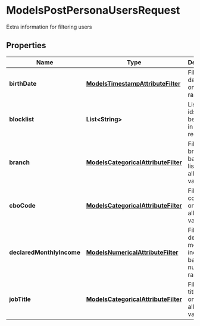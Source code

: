 

# ModelsPostPersonaUsersRequest

Extra information for filtering users

## Properties

| Name | Type | Description | Notes |
|------------ | ------------- | ------------- | -------------|
|**birthDate** | [**ModelsTimestampAttributeFilter**](ModelsTimestampAttributeFilter.md) | Filter birth date based on a date range |  [optional] |
|**blocklist** | **List&lt;String&gt;** | List of user ids to not be included in the response |  |
|**branch** | [**ModelsCategoricalAttributeFilter**](ModelsCategoricalAttributeFilter.md) | Filter branch based on a list of allowed values |  |
|**cboCode** | [**ModelsCategoricalAttributeFilter**](ModelsCategoricalAttributeFilter.md) | Filter cbo code based on a list of allowed values |  [optional] |
|**declaredMonthlyIncome** | [**ModelsNumericalAttributeFilter**](ModelsNumericalAttributeFilter.md) | Filter declared monthly income based on a numeric range |  [optional] |
|**jobTitle** | [**ModelsCategoricalAttributeFilter**](ModelsCategoricalAttributeFilter.md) | Filter job title based on a list of allowed values |  [optional] |



